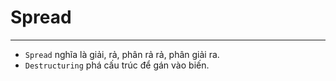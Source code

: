 # Spread
---------------------------------------------------------------

- `Spread` nghĩa là giải, rả, phân rả rả, phân giải ra.
- `Destructuring` phá cấu trúc để gán vào biến.